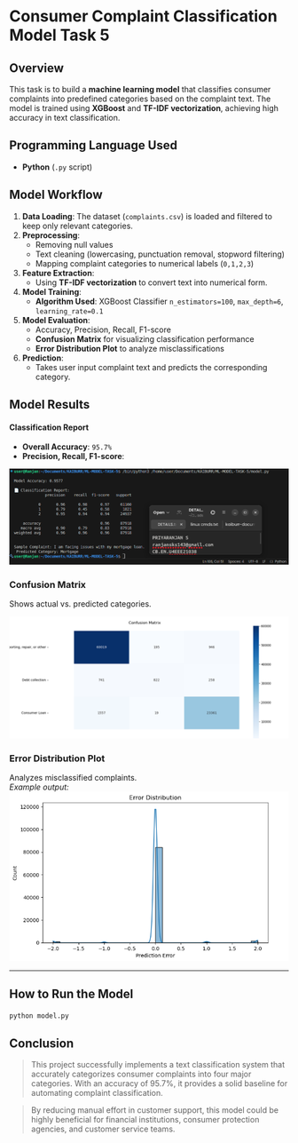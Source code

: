 # Consumer Complaint Classification Model Task 5 

## Overview  
This task is to build a **machine learning model** that classifies consumer complaints into predefined categories based on the complaint text. The model is trained using **XGBoost** and **TF-IDF vectorization**, achieving high accuracy in text classification.

## Programming Language Used  
- **Python** (`.py` script)

## Model Workflow  
1. **Data Loading**: The dataset (`complaints.csv`) is loaded and filtered to keep only relevant categories.
2. **Preprocessing**:
   - Removing null values
   - Text cleaning (lowercasing, punctuation removal, stopword filtering)
   - Mapping complaint categories to numerical labels (`0,1,2,3`)
3. **Feature Extraction**:
   - Using **TF-IDF vectorization** to convert text into numerical form.
4. **Model Training**:
   - **Algorithm Used**: XGBoost Classifier
      `n_estimators=100`, `max_depth=6`, `learning_rate=0.1`
5. **Model Evaluation**:
   - Accuracy, Precision, Recall, F1-score
   - **Confusion Matrix** for visualizing classification performance
   - **Error Distribution Plot** to analyze misclassifications
6. **Prediction**:
   - Takes user input complaint text and predicts the corresponding category.

##  Model Results  

#### Classification Report  
- **Overall Accuracy**: `95.7%`  
- **Precision, Recall, F1-score**:  

![results](SCREENSHOTS/results.png) 

### Confusion Matrix  
Shows actual vs. predicted categories.  

![Confusion](SCREENSHOTS/confusion.png)

###  Error Distribution Plot  
Analyzes misclassified complaints.  
_Example output:_  
![Error](SCREENSHOTS/error.png)

---

## How to Run the Model  
```bash
python model.py
```
## Conclusion  

> This project successfully implements a text classification system that accurately categorizes consumer complaints into four major categories. With an accuracy of 95.7%, it provides a solid baseline for automating complaint classification.

> By reducing manual effort in customer support, this model could be highly beneficial for financial institutions, consumer protection agencies, and customer service teams.

